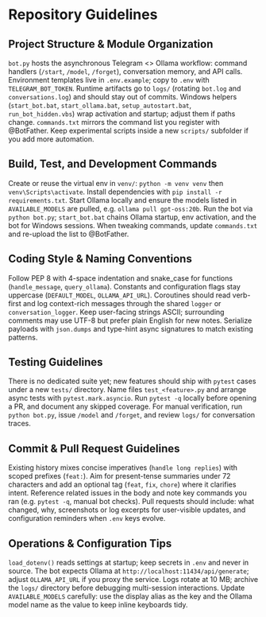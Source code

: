 # Repository Guidelines

## Project Structure & Module Organization
`bot.py` hosts the asynchronous Telegram <> Ollama workflow: command handlers (`/start`, `/model`, `/forget`), conversation memory, and API calls. Environment templates live in `.env.example`; copy to `.env` with `TELEGRAM_BOT_TOKEN`. Runtime artifacts go to `logs/` (rotating `bot.log` and `conversations.log`) and should stay out of commits. Windows helpers (`start_bot.bat`, `start_ollama.bat`, `setup_autostart.bat`, `run_bot_hidden.vbs`) wrap activation and startup; adjust them if paths change. `commands.txt` mirrors the command list you register with @BotFather. Keep experimental scripts inside a new `scripts/` subfolder if you add more automation.

## Build, Test, and Development Commands
Create or reuse the virtual env in `venv/`: `python -m venv venv` then `venv\Scripts\activate`. Install dependencies with `pip install -r requirements.txt`. Start Ollama locally and ensure the models listed in `AVAILABLE_MODELS` are pulled, e.g. `ollama pull gpt-oss:20b`. Run the bot via `python bot.py`; `start_bot.bat` chains Ollama startup, env activation, and the bot for Windows sessions. When tweaking commands, update `commands.txt` and re-upload the list to @BotFather.

## Coding Style & Naming Conventions
Follow PEP 8 with 4-space indentation and snake_case for functions (`handle_message`, `query_ollama`). Constants and configuration flags stay uppercase (`DEFAULT_MODEL`, `OLLAMA_API_URL`). Coroutines should read verb-first and log context-rich messages through the shared `logger` or `conversation_logger`. Keep user-facing strings ASCII; surrounding comments may use UTF-8 but prefer plain English for new notes. Serialize payloads with `json.dumps` and type-hint async signatures to match existing patterns.

## Testing Guidelines
There is no dedicated suite yet; new features should ship with `pytest` cases under a new `tests/` directory. Name files `test_<feature>.py` and arrange async tests with `pytest.mark.asyncio`. Run `pytest -q` locally before opening a PR, and document any skipped coverage. For manual verification, run `python bot.py`, issue `/model` and `/forget`, and review `logs/` for conversation traces.

## Commit & Pull Request Guidelines
Existing history mixes concise imperatives (`handle long replies`) with scoped prefixes (`feat:`). Aim for present-tense summaries under 72 characters and add an optional tag (`feat`, `fix`, `chore`) where it clarifies intent. Reference related issues in the body and note key commands you ran (e.g. `pytest -q`, manual bot checks). Pull requests should include: what changed, why, screenshots or log excerpts for user-visible updates, and configuration reminders when `.env` keys evolve.

## Operations & Configuration Tips
`load_dotenv()` reads settings at startup; keep secrets in `.env` and never in source. The bot expects Ollama at `http://localhost:11434/api/generate`; adjust `OLLAMA_API_URL` if you proxy the service. Logs rotate at 10 MB; archive the `logs/` directory before debugging multi-session interactions. Update `AVAILABLE_MODELS` carefully: use the display alias as the key and the Ollama model name as the value to keep inline keyboards tidy.
